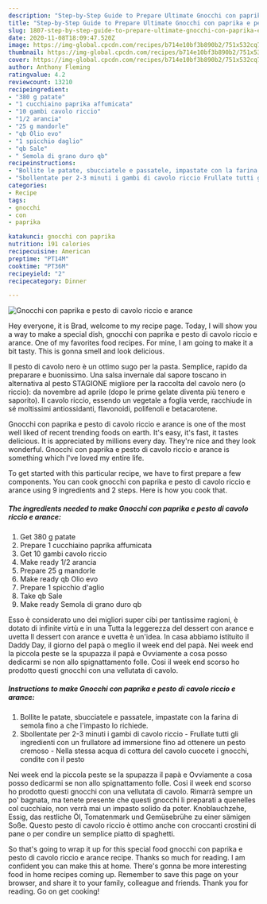 ```yaml
---
description: "Step-by-Step Guide to Prepare Ultimate Gnocchi con paprika e pesto di cavolo riccio e arance"
title: "Step-by-Step Guide to Prepare Ultimate Gnocchi con paprika e pesto di cavolo riccio e arance"
slug: 1807-step-by-step-guide-to-prepare-ultimate-gnocchi-con-paprika-e-pesto-di-cavolo-riccio-e-arance
date: 2020-11-08T18:09:47.520Z
image: https://img-global.cpcdn.com/recipes/b714e10bf3b890b2/751x532cq70/gnocchi-con-paprika-e-pesto-di-cavolo-riccio-e-arance-recipe-main-photo.jpg
thumbnail: https://img-global.cpcdn.com/recipes/b714e10bf3b890b2/751x532cq70/gnocchi-con-paprika-e-pesto-di-cavolo-riccio-e-arance-recipe-main-photo.jpg
cover: https://img-global.cpcdn.com/recipes/b714e10bf3b890b2/751x532cq70/gnocchi-con-paprika-e-pesto-di-cavolo-riccio-e-arance-recipe-main-photo.jpg
author: Anthony Fleming
ratingvalue: 4.2
reviewcount: 13210
recipeingredient:
- "380 g patate"
- "1 cucchiaino paprika affumicata"
- "10 gambi cavolo riccio"
- "1/2 arancia"
- "25 g mandorle"
- "qb Olio evo"
- "1 spicchio daglio"
- "qb Sale"
- " Semola di grano duro qb"
recipeinstructions:
- "Bollite le patate, sbucciatele e passatele, impastate con la farina di semola fino a che l&#39;impasto lo richiede."
- "Sbollentate per 2-3 minuti i gambi di cavolo riccio Frullate tutti gli ingredienti con un frullatore ad immersione fino ad ottenere un pesto cremoso Nella stessa acqua di cottura del cavolo cuocete i gnocchi, condite con il pesto"
categories:
- Recipe
tags:
- gnocchi
- con
- paprika

katakunci: gnocchi con paprika 
nutrition: 191 calories
recipecuisine: American
preptime: "PT14M"
cooktime: "PT36M"
recipeyield: "2"
recipecategory: Dinner

---
```



![Gnocchi con paprika e pesto di cavolo riccio e arance](https://img-global.cpcdn.com/recipes/b714e10bf3b890b2/751x532cq70/gnocchi-con-paprika-e-pesto-di-cavolo-riccio-e-arance-recipe-main-photo.jpg)

Hey everyone, it is Brad, welcome to my recipe page. Today, I will show you a way to make a special dish, gnocchi con paprika e pesto di cavolo riccio e arance. One of my favorites food recipes. For mine, I am going to make it a bit tasty. This is gonna smell and look delicious.

Il pesto di cavolo nero è un ottimo sugo per la pasta. Semplice, rapido da preparare e buonissimo. Una salsa invernale dal sapore toscano in alternativa al pesto STAGIONE migliore per la raccolta del cavolo nero (o riccio): da novembre ad aprile (dopo le prime gelate diventa più tenero e saporito). Il cavolo riccio, essendo un vegetale a foglia verde, racchiude in sé moltissimi antiossidanti, flavonoidi, polifenoli e betacarotene.

Gnocchi con paprika e pesto di cavolo riccio e arance is one of the most well liked of recent trending foods on earth. It's easy, it's fast, it tastes delicious. It is appreciated by millions every day. They're nice and they look wonderful. Gnocchi con paprika e pesto di cavolo riccio e arance is something which I've loved my entire life.


To get started with this particular recipe, we have to first prepare a few components. You can cook gnocchi con paprika e pesto di cavolo riccio e arance using 9 ingredients and 2 steps. Here is how you cook that.

<!--inarticleads1-->

##### The ingredients needed to make Gnocchi con paprika e pesto di cavolo riccio e arance:

1. Get 380 g patate
1. Prepare 1 cucchiaino paprika affumicata
1. Get 10 gambi cavolo riccio
1. Make ready 1/2 arancia
1. Prepare 25 g mandorle
1. Make ready qb Olio evo
1. Prepare 1 spicchio d&#39;aglio
1. Take qb Sale
1. Make ready  Semola di grano duro qb


Esso è considerato uno dei migliori super cibi per tantissime ragioni, è dotato di infinite virtù e in una Tutta la leggerezza del dessert con arance e uvetta ll dessert con arance e uvetta è un&#39;idea. In casa abbiamo istituito il Daddy Day, il giorno del papà o meglio il week end del papà. Nei week end la piccola peste se la spupazza il papà e Ovviamente a cosa posso dedicarmi se non allo spignattamento folle. Cosi il week end scorso ho prodotto questi gnocchi con una vellutata di cavolo. 

<!--inarticleads2-->

##### Instructions to make Gnocchi con paprika e pesto di cavolo riccio e arance:

1. Bollite le patate, sbucciatele e passatele, impastate con la farina di semola fino a che l&#39;impasto lo richiede.
1. Sbollentate per 2-3 minuti i gambi di cavolo riccio - Frullate tutti gli ingredienti con un frullatore ad immersione fino ad ottenere un pesto cremoso - Nella stessa acqua di cottura del cavolo cuocete i gnocchi, condite con il pesto


Nei week end la piccola peste se la spupazza il papà e Ovviamente a cosa posso dedicarmi se non allo spignattamento folle. Cosi il week end scorso ho prodotto questi gnocchi con una vellutata di cavolo. Rimarrà sempre un po&#39; bagnata, ma tenete presente che questi gnocchi li preparati a quenelles col cucchiaio, non verrà mai un impasto solido da poter. Knoblauchzehe, Essig, das restliche Öl, Tomatenmark und Gemüsebrühe zu einer sämigen Soße. Questo pesto di cavolo riccio è ottimo anche con croccanti crostini di pane o per condire un semplice piatto di spaghetti. 

So that's going to wrap it up for this special food gnocchi con paprika e pesto di cavolo riccio e arance recipe. Thanks so much for reading. I am confident you can make this at home. There's gonna be more interesting food in home recipes coming up. Remember to save this page on your browser, and share it to your family, colleague and friends. Thank you for reading. Go on get cooking!

